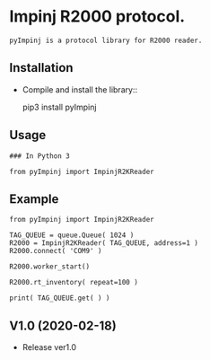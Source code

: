 Impinj R2000 protocol. 
=========================
 
    pyImpinj is a protocol library for R2000 reader.


Installation
------------

* Compile and install the library::

    pip3 install pyImpinj

Usage
-----

    ### In Python 3
  
    from pyImpinj import ImpinjR2KReader
  

Example
-------

    from pyImpinj import ImpinjR2KReader
    
    TAG_QUEUE = queue.Queue( 1024 )
    R2000 = ImpinjR2KReader( TAG_QUEUE, address=1 )
    R2000.connect( 'COM9' )
    
    R2000.worker_start()
    
    R2000.rt_inventory( repeat=100 )
    
    print( TAG_QUEUE.get( ) )
    

V1.0 (2020-02-18)
-------

* Release ver1.0

